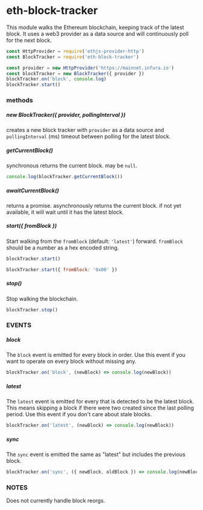 
# eth-block-tracker

This module walks the Ethereum blockchain, keeping track of the latest block.
It uses a web3 provider as a data source and will continuously poll for the next block.

```js
const HttpProvider = require('ethjs-provider-http')
const BlockTracker = require('eth-block-tracker')

const provider = new HttpProvider('https://mainnet.infura.io')
const blockTracker = new BlockTracker({ provider })
blockTracker.on('block', console.log)
blockTracker.start()
```

### methods

##### new BlockTracker({ provider, pollingInterval })

creates a new block tracker with `provider` as a data source and
`pollingInterval` (ms) timeout between polling for the latest block.

##### getCurrentBlock()

synchronous returns the current block. may be `null`.

```js
console.log(blockTracker.getCurrentBlock())
```

##### awaitCurrentBlock()

returns a promise. asynchronously returns the current block.
if not yet available, it will wait until it has the latest block.

##### start({ fromBlock })

Start walking from the `fromBlock` (default: `'latest'`) forward.
`fromBlock` should be a number as a hex encoded string.

```js
blockTracker.start()
```

```js
blockTracker.start({ fromBlock: '0x00' })
```

##### stop()

Stop walking the blockchain.

```js
blockTracker.stop()
```

### EVENTS

##### block

The `block` event is emitted for every block in order.
Use this event if you want to operate on every block without missing any.

```js
blockTracker.on('block', (newBlock) => console.log(newBlock))
```

##### latest

The `latest` event is emitted for every that is detected to be the latest block.
This means skipping a block if there were two created since the last polling period.
Use this event if you don't care about stale blocks.

```js
blockTracker.on('latest', (newBlock) => console.log(newBlock))
```

##### sync

The `sync` event is emitted the same as "latest" but includes the previous block.

```js
blockTracker.on('sync', ({ newBlock, oldBlock }) => console.log(newBlock, oldBlock))
```

### NOTES

Does not currently handle block reorgs.
